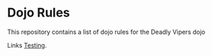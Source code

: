 Dojo Rules
==========

This repository contains a list of dojo rules for the Deadly Vipers dojo

Links [Testing](https://github.com/deadlyvipers).
